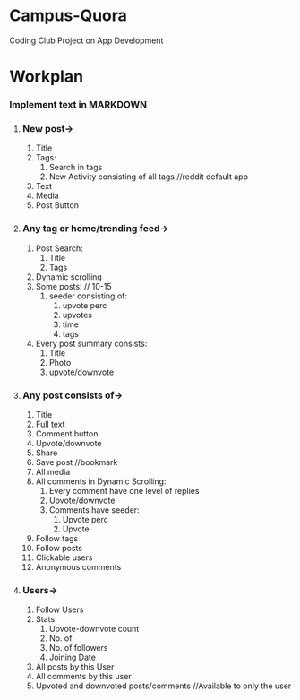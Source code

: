 # Campus-Quora

Coding Club Project on App Development

# Workplan

### Implement text in MARKDOWN

1. ### New post->
	1. Title
	2. Tags:
		1. Search in tags
		2. New Activity consisting of all tags //reddit default app
	3. Text
	4. Media
	5. Post Button

2. ### Any tag or home/trending feed->
	1. Post Search:
		1. Title
		2. Tags
	2. Dynamic scrolling
	3. Some posts: // 10-15
		1. seeder consisting of:
			1. upvote perc
			2. upvotes
			3. time
			4. tags
	4. Every post summary consists:
		1. Title
		2. Photo
		3. upvote/downvote

3. ### Any post consists of->
	1. Title
	2. Full text
	3. Comment button
	4. Upvote/downvote
	5. Share
	6. Save post //bookmark
	7. All media
	8. All comments in Dynamic Scrolling:
		1. Every comment have one level of replies
		2. Upvote/downvote
		3. Comments have seeder:
			1. Upvote perc
			2. Upvote
	9. Follow tags
	10. Follow posts
	11. Clickable users
	12. Anonymous comments

4. ### Users->
	1. Follow Users
	2. Stats:
		1. Upvote-downvote count
		2. No. of
		3. No. of followers
		4. Joining Date
	3. All posts by this User
	4. All comments by this user
	5. Upvoted and downvoted posts/comments //Available to only the user

